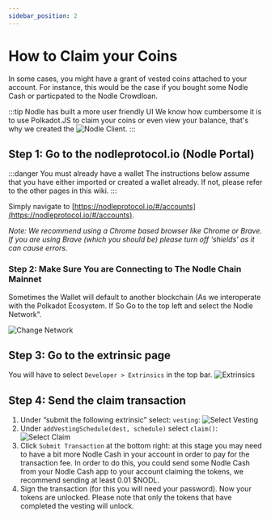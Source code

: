 ```yaml
---
sidebar_position: 2
---
```


# How to Claim your Coins

In some cases, you might have a grant of vested coins attached to your account. For instance, this would be the case if you bought some Nodle Cash or particpated to the Nodle Crowdloan.

:::tip Nodle has built a more user friendly UI
We know how cumbersome it is to use Polkadot.JS to claim your coins or even view your balance, that's why we created the ![Nodle Client](/docs/nodle-wallets/nodle-client/intro.mdx).
:::

## Step 1: Go to the nodleprotocol.io (Nodle Portal)
:::danger You must already have a wallet
The instructions below assume that you have either imported or created a wallet already. If not, please refer to the other pages in this wiki.
:::

Simply navigate to [https://nodleprotocol.io/#/accounts](https://nodleprotocol.io/#/accounts).

*Note: We recommend using a Chrome based browser like Chrome or Brave. If you are using Brave (which you should be) please turn off ‘shields’ as it can cause errors.*

### Step 2: Make Sure You are Connecting to The Nodle Chain Mainnet
Sometimes the Wallet will default to another blockchain (As we interoperate with the Polkadot Ecosystem. If So Go to the top left and select the Nodle Network".

![Change Network](/img/docs/nodle-cash/change-network.png)


## Step 3: Go to the extrinsic page
You will have to select `Developer > Extrinsics` in the top bar.
![Extrinsics](/img/docs/nodle-cash/extrinsics.png)

## Step 4: Send the claim transaction
1. Under “submit the following extrinsic” select: `vesting`:
   ![Select Vesting](/img/docs/nodle-cash/select-vesting.png)
2. Under `addVestingSchedule(dest, schedule)` select `claim()`:
   ![Select Claim](/img/docs/nodle-cash/select-claim.png)
3. Click `Submit Transaction` at the bottom right: at this stage you may need to have a bit more Nodle Cash in your account in order to pay for the transaction fee. In order to do this, you could send some Nodle Cash from your Nodle Cash app to your account claiming the tokens, we recommend sending at least 0.01 $NODL.
4. Sign the transaction (for this you will need your password). Now your tokens are unlocked. Please note that only the tokens that have completed the vesting will unlock.
